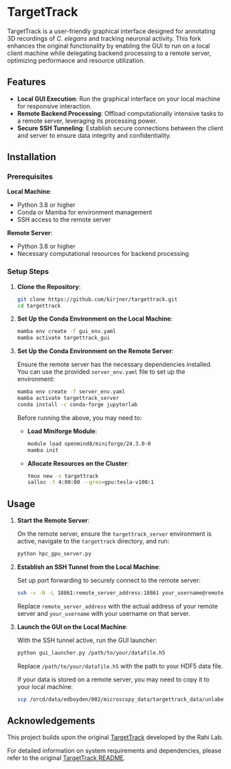 # TargetTrack

TargetTrack is a user-friendly graphical interface designed for annotating 3D recordings of *C. elegans* and tracking neuronal activity. This fork enhances the original functionality by enabling the GUI to run on a local client machine while delegating backend processing to a remote server, optimizing performance and resource utilization.

## Features

- **Local GUI Execution**: Run the graphical interface on your local machine for responsive interaction.
- **Remote Backend Processing**: Offload computationally intensive tasks to a remote server, leveraging its processing power.
- **Secure SSH Tunneling**: Establish secure connections between the client and server to ensure data integrity and confidentiality.

## Installation

### Prerequisites

**Local Machine**:

- Python 3.8 or higher
- Conda or Mamba for environment management
- SSH access to the remote server

**Remote Server**:

- Python 3.8 or higher
- Necessary computational resources for backend processing

### Setup Steps

1. **Clone the Repository**:

   ```bash
   git clone https://github.com/kirjner/targettrack.git
   cd targettrack
   ```

2. **Set Up the Conda Environment on the Local Machine**:

   ```bash
   mamba env create -f gui_env.yaml
   mamba activate targettrack_gui
   ```

3. **Set Up the Conda Environment on the Remote Server**:

   Ensure the remote server has the necessary dependencies installed. You can use the provided `server_env.yaml` file to set up the environment:

   ```bash
   mamba env create -f server_env.yaml
   mamba activate targettrack_server
   conda install -c conda-forge jupyterlab
   ```

   Before running the above, you may need to:

   - **Load Miniforge Module**:

     ```bash
     module load openmind8/miniforge/24.3.0-0
     mamba init
     ```

   - **Allocate Resources on the Cluster**:

     ```bash
     tmux new -s targettrack
     salloc -t 4:00:00 --gres=gpu:tesla-v100:1
     ```

## Usage

1. **Start the Remote Server**:

   On the remote server, ensure the `targettrack_server` environment is active, navigate to the `targettrack` directory, and run:

   ```bash
   python hpc_gpu_server.py
   ```

2. **Establish an SSH Tunnel from the Local Machine**:

   Set up port forwarding to securely connect to the remote server:

   ```bash
   ssh -v -N -L 18861:remote_server_address:18861 your_username@remote_server_address
   ```

   Replace `remote_server_address` with the actual address of your remote server and `your_username` with your username on that server.

3. **Launch the GUI on the Local Machine**:

   With the SSH tunnel active, run the GUI launcher:

   ```bash
   python gui_launcher.py /path/to/your/datafile.h5
   ```

   Replace `/path/to/your/datafile.h5` with the path to your HDF5 data file.

   If your data is stored on a remote server, you may need to copy it to your local machine:

   ```bash
   scp /orcd/data/edboyden/002/microscopy_data/targettrack_data/unlabeled_worm_head_example.h5 ~/om2/targettrack/data
   ```

## Acknowledgements

This project builds upon the original [TargetTrack](https://github.com/rahi-lab/targettrack) developed by the Rahi Lab.

For detailed information on system requirements and dependencies, please refer to the original [TargetTrack README](https://github.com/kirjner/targettrack/blob/main/TargetTrack%20README.md).
